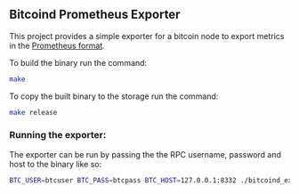 ## Bitcoind Prometheus Exporter

This project provides a simple exporter for a bitcoin node to export metrics in the [Prometheus format](https://prometheus.io/docs/instrumenting/exposition_formats/#text-format-details).

To build the binary run the command:

```bash
make
```

To copy the built binary to the storage run the command:

```bash
make release
```

### Running the exporter:
The exporter can be run by passing the the RPC username, password and host to the binary like so:

```bash
BTC_USER=btcuser BTC_PASS=btcpass BTC_HOST=127.0.0.1:8332 ./bitcoind_exporter
```

